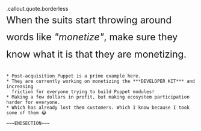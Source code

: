 <!SLIDE center>

.callout.quote.borderless <br><span style="font-size: 1.8em; line-height: 1.8em;">
  When the suits start throwing around words like *"monetize"*, make sure they know
  what it is that they are monetizing.</span>

~~~SECTION:notes~~~

* Post-acquisition Puppet is a prime example here.
* They are currently working on monetizing the ***DEVELOPER KIT*** and increasing
  friction for everyone trying to build Puppet modules!
* Making a few dollars in profit, but making ecosystem participation harder for everyone.
* Which has already lost them customers. Which I know because I took some of them 😂

~~~ENDSECTION~~~
